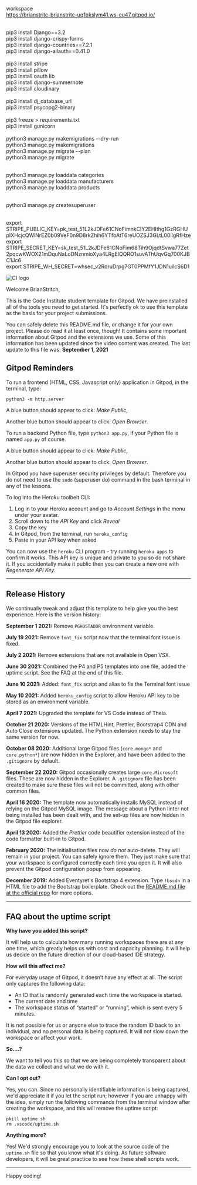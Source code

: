 workspace <br>
https://brianstritc-brianstritc-uq1bkslym41.ws-eu47.gitpod.io/ <br>
<br>

pip3 install Django==3.2 <br>
pip3 install django-crispy-forms <br>
pip3 install django-countries==7.2.1 <br>
pip3 install django-allauth==0.41.0 <br>
<br>
pip3 install stripe <br>
pip3 install pillow <br>
pip3 install oauth lib <br>
pip3 install django-summernote <br>
pip3 install cloudinary <br>
<br>
pip3 install dj_database_url <br>
pip3 install psycopg2-binary <br>
<br>
pip3 freeze > requirements.txt <br>
pip3 install gunicorn <br>
<br>
python3 manage.py makemigrations --dry-run <br>
python3 manage.py makemigrations <br>
python3 manage.py migrate --plan <br>
python3 manage.py migrate <br>
<br> 

python3 manage.py loaddata categories <br>
python3 manage.py loaddata manufacturers <br>
python3 manage.py loaddata products <br>
<br>

python3 manage.py createsuperuser <br>

<br>
export STRIPE_PUBLIC_KEY=pk_test_51L2kJDFe61CNoFimnkCIY2EHIthg1GzRGHUpIXHcjcQWlNrEZ0b09VeF0n9D8rkZhih6YTfbAtT6reUOZSJ3GLtL00iIgRfHze
<br>
export STRIPE_SECRET_KEY=sk_test_51L2kJDFe61CNoFim68Tih9OjqdtSvwa77Zet2pqcwKWOX21mDquNaLoDNznmioXya4LRgEIQQRO1suvAThUqvGq700KJBC1Jc6
<br>
export STRIPE_WH_SECRET=whsec_v2RdruDrpg7GT0PPMfY1JDN1uilcS6D1

















![CI logo](https://codeinstitute.s3.amazonaws.com/fullstack/ci_logo_small.png)

Welcome BrianStritch,

This is the Code Institute student template for Gitpod. We have preinstalled all of the tools you need to get started. It's perfectly ok to use this template as the basis for your project submissions.

You can safely delete this README.md file, or change it for your own project. Please do read it at least once, though! It contains some important information about Gitpod and the extensions we use. Some of this information has been updated since the video content was created. The last update to this file was: **September 1, 2021**

## Gitpod Reminders

To run a frontend (HTML, CSS, Javascript only) application in Gitpod, in the terminal, type:

`python3 -m http.server`

A blue button should appear to click: _Make Public_,

Another blue button should appear to click: _Open Browser_.

To run a backend Python file, type `python3 app.py`, if your Python file is named `app.py` of course.

A blue button should appear to click: _Make Public_,

Another blue button should appear to click: _Open Browser_.

In Gitpod you have superuser security privileges by default. Therefore you do not need to use the `sudo` (superuser do) command in the bash terminal in any of the lessons.

To log into the Heroku toolbelt CLI:

1. Log in to your Heroku account and go to *Account Settings* in the menu under your avatar.
2. Scroll down to the *API Key* and click *Reveal*
3. Copy the key
4. In Gitpod, from the terminal, run `heroku_config`
5. Paste in your API key when asked

You can now use the `heroku` CLI program - try running `heroku apps` to confirm it works. This API key is unique and private to you so do not share it. If you accidentally make it public then you can create a new one with _Regenerate API Key_.

------

## Release History

We continually tweak and adjust this template to help give you the best experience. Here is the version history:

**September 1 2021:** Remove `PGHOSTADDR` environment variable.

**July 19 2021:** Remove `font_fix` script now that the terminal font issue is fixed.

**July 2 2021:** Remove extensions that are not available in Open VSX.

**June 30 2021:** Combined the P4 and P5 templates into one file, added the uptime script. See the FAQ at the end of this file.

**June 10 2021:** Added: `font_fix` script and alias to fix the Terminal font issue

**May 10 2021:** Added `heroku_config` script to allow Heroku API key to be stored as an environment variable.

**April 7 2021:** Upgraded the template for VS Code instead of Theia.

**October 21 2020:** Versions of the HTMLHint, Prettier, Bootstrap4 CDN and Auto Close extensions updated. The Python extension needs to stay the same version for now.

**October 08 2020:** Additional large Gitpod files (`core.mongo*` and `core.python*`) are now hidden in the Explorer, and have been added to the `.gitignore` by default.

**September 22 2020:** Gitpod occasionally creates large `core.Microsoft` files. These are now hidden in the Explorer. A `.gitignore` file has been created to make sure these files will not be committed, along with other common files.

**April 16 2020:** The template now automatically installs MySQL instead of relying on the Gitpod MySQL image. The message about a Python linter not being installed has been dealt with, and the set-up files are now hidden in the Gitpod file explorer.

**April 13 2020:** Added the _Prettier_ code beautifier extension instead of the code formatter built-in to Gitpod.

**February 2020:** The initialisation files now _do not_ auto-delete. They will remain in your project. You can safely ignore them. They just make sure that your workspace is configured correctly each time you open it. It will also prevent the Gitpod configuration popup from appearing.

**December 2019:** Added Eventyret's Bootstrap 4 extension. Type `!bscdn` in a HTML file to add the Bootstrap boilerplate. Check out the <a href="https://github.com/Eventyret/vscode-bcdn" target="_blank">README.md file at the official repo</a> for more options.

------

## FAQ about the uptime script

**Why have you added this script?**

It will help us to calculate how many running workspaces there are at any one time, which greatly helps us with cost and capacity planning. It will help us decide on the future direction of our cloud-based IDE strategy.

**How will this affect me?**

For everyday usage of Gitpod, it doesn’t have any effect at all. The script only captures the following data:

- An ID that is randomly generated each time the workspace is started.
- The current date and time
- The workspace status of “started” or “running”, which is sent every 5 minutes.

It is not possible for us or anyone else to trace the random ID back to an individual, and no personal data is being captured. It will not slow down the workspace or affect your work.

**So….?**

We want to tell you this so that we are being completely transparent about the data we collect and what we do with it.

**Can I opt out?**

Yes, you can. Since no personally identifiable information is being captured, we'd appreciate it if you let the script run; however if you are unhappy with the idea, simply run the following commands from the terminal window after creating the workspace, and this will remove the uptime script:

```
pkill uptime.sh
rm .vscode/uptime.sh
```

**Anything more?**

Yes! We'd strongly encourage you to look at the source code of the `uptime.sh` file so that you know what it's doing. As future software developers, it will be great practice to see how these shell scripts work.

---

Happy coding!

